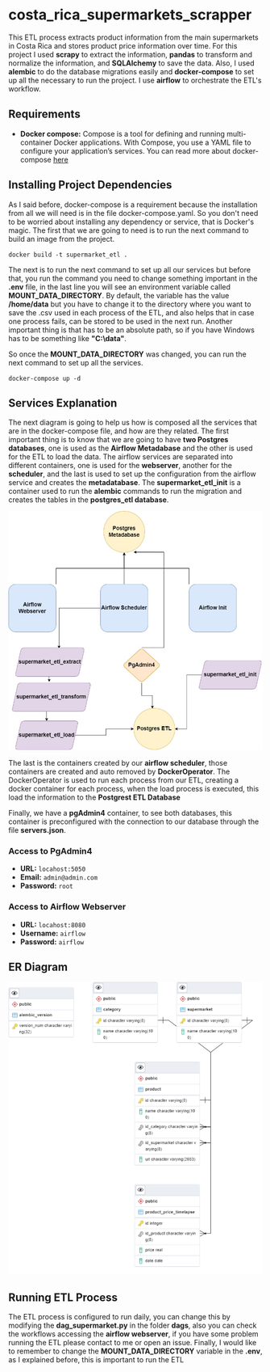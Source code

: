 
# costa_rica_supermarkets_scrapper

This ETL process extracts product information from the main supermarkets in Costa Rica and stores product price information over time. For this project I used **scrapy** to extract the information, **pandas** to transform and normalize the information, and **SQLAlchemy** to save the data. Also, I used **alembic** to do the database migrations easily and **docker-compose**  to set up all the necessary to run the project. I use **airflow** to orchestrate the ETL's workflow.

## Requirements

 - **Docker compose:** Compose is a tool for defining and running multi-container Docker applications. With Compose, you use a YAML file to configure your application’s services. You can read more about docker-compose [here](https://docs.docker.com/compose/)


## Installing Project Dependencies
As I said before, docker-compose is a requirement because the installation from all we will need is in the file docker-compose.yaml. So you don't need to be worried about installing any dependency or service, that is Docker's magic. The first that we are going to need is to run the next command to build an image from the project.

    docker build -t supermarket_etl .
The next is to run the next command to set up all our services but before that, you run the command you need to change something important in the **.env** file, in the last line you will see an environment variable called **MOUNT_DATA_DIRECTORY**. By default, the variable has the value **/home/data** but you have to change it to the directory where you want to save the .csv used in each process of the ETL, and also helps that in case one process fails, can be stored to be used in the next run. Another important thing is that has to be an absolute path, so if you have Windows has to be something like **"C:\data"**.

So once the **MOUNT_DATA_DIRECTORY** was changed, you can run the next command to set up all the services.

    docker-compose up -d


## Services Explanation
The next diagram is going to help us how is composed all the services that are in the docker-compose file, and how are they related. The first important thing is to know that we are going to have **two Postgres databases**, one is used as the **Airflow Metadabase** and the other is used for the ETL to load the data. The airflow services are separated into different containers, one is used for the **webserver**, another for the **scheduler**, and the last is used to set up the configuration from the airflow service and creates the **metadatabase**. The **supermarket_etl_init** is a container used to run the **alembic** commands to run the migration and creates the tables in the **postgres_etl database**. 


![Diagram](https://github.com/mata649/costa_rica_supermarkets_scrapper/blob/images/supermarket_etl.jpg?raw=true)


The last is the containers created by our **airflow scheduler**, those containers are created and auto removed by **DockerOperator**.  The DockerOperator is used to run each process from our ETL, creating a docker container for each process, when the load process is executed, this load the information to the **Postgrest ETL Database**   

Finally, we have a **pgAdmin4** container, to see both databases, this container is preconfigured with the connection to our database through the file **servers.json**.
 ### Access to PgAdmin4
 - **URL:**  `locahost:5050`  
 -  **Email:** `admin@admin.com`
 -  **Password:** `root`

### Access to Airflow Webserver 
 - **URL:**  `locahost:8080`  
 -  **Username:** `airflow`
 -  **Password:** `airflow`

   
## ER Diagram

![enter image description here](https://github.com/mata649/costa_rica_supermarkets_scrapper/blob/images/ERD%20diagram.png?raw=true)

## Running ETL Process

The ETL process is configured to run daily, you can change this by modifying the **dag_supermarket.py** in the folder **dags**, also you can check the workflows accessing the **airflow webserver**, if you have some problem running the ETL please contact to me or open an issue. Finally, I would like to remember to change the **MOUNT_DATA_DIRECTORY** variable in the **.env**, as I explained before, this is important to run the ETL
